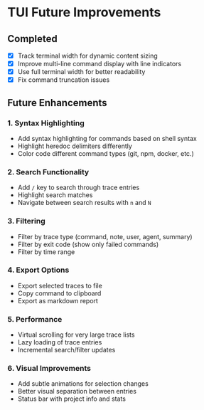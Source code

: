 # TUI Future Improvements

## Completed
- [x] Track terminal width for dynamic content sizing
- [x] Improve multi-line command display with line indicators
- [x] Use full terminal width for better readability
- [x] Fix command truncation issues

## Future Enhancements

### 1. Syntax Highlighting
- Add syntax highlighting for commands based on shell syntax
- Highlight heredoc delimiters differently
- Color code different command types (git, npm, docker, etc.)

### 2. Search Functionality
- Add `/` key to search through trace entries
- Highlight search matches
- Navigate between search results with `n` and `N`

### 3. Filtering
- Filter by trace type (command, note, user, agent, summary)
- Filter by exit code (show only failed commands)
- Filter by time range

### 4. Export Options
- Export selected traces to file
- Copy command to clipboard
- Export as markdown report

### 5. Performance
- Virtual scrolling for very large trace lists
- Lazy loading of trace entries
- Incremental search/filter updates

### 6. Visual Improvements
- Add subtle animations for selection changes
- Better visual separation between entries
- Status bar with project info and stats
